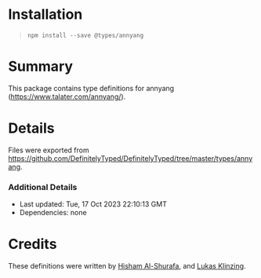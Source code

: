 # Installation
> `npm install --save @types/annyang`

# Summary
This package contains type definitions for annyang (https://www.talater.com/annyang/).

# Details
Files were exported from https://github.com/DefinitelyTyped/DefinitelyTyped/tree/master/types/annyang.

### Additional Details
 * Last updated: Tue, 17 Oct 2023 22:10:13 GMT
 * Dependencies: none

# Credits
These definitions were written by [Hisham Al-Shurafa](https://github.com/hisham), and [Lukas Klinzing](https://github.com/theluk).
